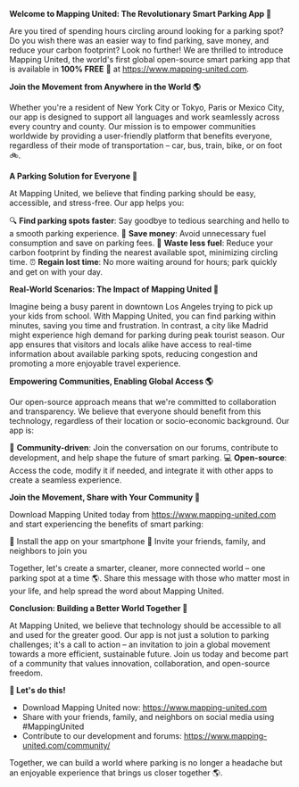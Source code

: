 **Welcome to Mapping United: The Revolutionary Smart Parking App 🚀**

Are you tired of spending hours circling around looking for a parking spot? Do you wish there was an easier way to find parking, save money, and reduce your carbon footprint? Look no further! We are thrilled to introduce Mapping United, the world's first global open-source smart parking app that is available in **100% FREE** 🎁 at https://www.mapping-united.com.

**Join the Movement from Anywhere in the World 🌎**

Whether you're a resident of New York City or Tokyo, Paris or Mexico City, our app is designed to support all languages and work seamlessly across every country and county. Our mission is to empower communities worldwide by providing a user-friendly platform that benefits everyone, regardless of their mode of transportation – car, bus, train, bike, or on foot 🚲.

**A Parking Solution for Everyone 🌈**

At Mapping United, we believe that finding parking should be easy, accessible, and stress-free. Our app helps you:

🔍 **Find parking spots faster**: Say goodbye to tedious searching and hello to a smooth parking experience.
💸 **Save money**: Avoid unnecessary fuel consumption and save on parking fees.
💚 **Waste less fuel**: Reduce your carbon footprint by finding the nearest available spot, minimizing circling time.
⏰ **Regain lost time**: No more waiting around for hours; park quickly and get on with your day.

**Real-World Scenarios: The Impact of Mapping United 🌟**

Imagine being a busy parent in downtown Los Angeles trying to pick up your kids from school. With Mapping United, you can find parking within minutes, saving you time and frustration. In contrast, a city like Madrid might experience high demand for parking during peak tourist season. Our app ensures that visitors and locals alike have access to real-time information about available parking spots, reducing congestion and promoting a more enjoyable travel experience.

**Empowering Communities, Enabling Global Access 🌎**

Our open-source approach means that we're committed to collaboration and transparency. We believe that everyone should benefit from this technology, regardless of their location or socio-economic background. Our app is:

🤝 **Community-driven**: Join the conversation on our forums, contribute to development, and help shape the future of smart parking.
💻 **Open-source**: Access the code, modify it if needed, and integrate it with other apps to create a seamless experience.

**Join the Movement, Share with Your Community 🌟**

Download Mapping United today from https://www.mapping-united.com and start experiencing the benefits of smart parking:

📲 Install the app on your smartphone
👥 Invite your friends, family, and neighbors to join you

Together, let's create a smarter, cleaner, more connected world – one parking spot at a time 🌎. Share this message with those who matter most in your life, and help spread the word about Mapping United.

**Conclusion: Building a Better World Together 💚**

At Mapping United, we believe that technology should be accessible to all and used for the greater good. Our app is not just a solution to parking challenges; it's a call to action – an invitation to join a global movement towards a more efficient, sustainable future. Join us today and become part of a community that values innovation, collaboration, and open-source freedom.

**💪 Let's do this!**

* Download Mapping United now: https://www.mapping-united.com
* Share with your friends, family, and neighbors on social media using #MappingUnited
* Contribute to our development and forums: https://www.mapping-united.com/community/

Together, we can build a world where parking is no longer a headache but an enjoyable experience that brings us closer together 🌎.
